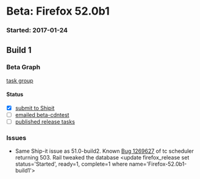 # Beta: Firefox 52.0b1

### Started: 2017-01-24

## Build 1

### Beta Graph
[task group](https://tools.taskcluster.net/push-inspector/#/Tr2OXLVyS5-kS58hKnMZDw)


#### Status
- [x] [submit to Shipit](https://wiki.mozilla.org/Release:Release_Automation_on_Mercurial:Starting_a_Release#Submit_to_Ship_It)
- [ ] [emailed beta-cdntest](../how-tos/relpro.md#1-email-drivers-re-release-live-on-test-channel)
- [ ] [published release tasks](../how-tos/relpro.md#3-publish-release)

### Issues
- Same Ship-it issue as 51.0-build2. Known [Bug 1269627](https://bugzil.la/1269627) of tc scheduler returning 503. Rail tweaked the database <update firefox_release set status='Started', ready=1, complete=1 where name='Firefox-52.0b1-build1'>



